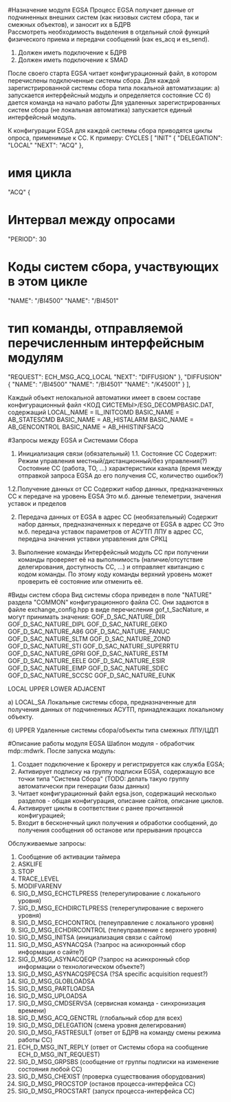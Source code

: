 #Назначение модуля EGSA
Процесс EGSA получает данные от подчиненных внешних систем (как низовых систем сбора, так и смежных объектов), и заносит их в БДРВ  
Рассмотреть необходимость выделения в отдельный слой функций физического приема и передачи сообщений (как es_acq и es_send).
1. Должен иметь подключение к БДРВ
2. Должен иметь подключение к SMAD

После своего старта EGSA читает конфигурационный файл, в котором перечислены подключенные системы сбора. Для каждой зарегистрированной системы сбора типа локальной автоматизации:
а) запускается интерфейсный модуль и определяется состояние СС
б) дается команда на начало работы
Для удаленных зарегистрированных систем сбора (не локальная автоматика) запускается единый интерфейсный модуль.

К конфигурации EGSA для каждой системы сбора приводятся циклы опроса, применимые к СС.
К примеру:
CYCLES [
 "INIT" {
   "DELEGATION": "LOCAL"
   "NEXT": "ACQ"
 },
 # имя цикла
 "ACQ" {
   # Интервал между опросами
   "PERIOD": 30
   # Коды систем сбора, участвующих в этом цикле
   "NAME": "/BI4500"
   "NAME": "/BI4501"
   # тип команды, отправляемой перечисленным интерфейсным модулям
   "REQUEST": ECH_MSG_ACQ_LOCAL
   "NEXT": "DIFFUSION"
 },
 "DIFFUSION" {
   "NAME": "/BI4500"
   "NAME": "/BI4501"
   "NAME": "/K45001"
 }
],

Каждый объект нелокальной автоматики имеет в своем составе конфигурационный файл <КОД СИСТЕМЫ>/ESG_DECOMPBASIC.DAT, содержащий
LOCAL_NAME = IL_INITCOMD
BASIC_NAME = AB_STATESCMD
BASIC_NAME = AB_HISTALARM
BASIC_NAME = AB_GENCONTROL
BASIC_NAME = AB_HHISTINFSACQ


#Запросы между EGSA и Системами Сбора
1. Инициализация связи (обязательный)
1.1. Состояние СС
Содержит:
Режим управления местный/дистанционный/без управления(?)
Состояние СС (работа, ТО, ...)
характеристики канала (время между отправкой запроса EGSA до его получения СС, количество ошибок?)

1.2.Получение данных от СС
Содержит набор данных, предназначенных СС к передаче на уровень EGSA
Это м.б. данные телеметрии, значения уставок и пределов


2. Передача данных от EGSA в адрес СС (необязательный)
Содержит набор данных, предназначенных к передаче от EGSA в адрес СС
Это м.б. передача уставок параметров от АСУТП ЛПУ в адрес СС, передача значения уставки управления для СРКЦ

3. Выполнение команды
Интерфейсный модуль СС при получении команды проверяет её на выполнимость (наличие/отсутствие делегирования, доступность СС, ...) и отправляет квитанцию с кодом команды. По этому коду команды верхний уровень может проверить её состояние или отменить её.

#Виды систем сбора
Вид системы сбора приведен в поле "NATURE" раздела "COMMON" конфигурационного файла СС. Они задаются в файле exchange_config.hpp в виде перечисления gof_t_SacNature, и могут принимать значения:
GOF_D_SAC_NATURE_DIR
GOF_D_SAC_NATURE_DIPL
GOF_D_SAC_NATURE_GEKO
GOF_D_SAC_NATURE_A86
GOF_D_SAC_NATURE_FANUC
GOF_D_SAC_NATURE_SLTM
GOF_D_SAC_NATURE_ZOND
GOF_D_SAC_NATURE_STI
GOF_D_SAC_NATURE_SUPERRTU
GOF_D_SAC_NATURE_GPRI
GOF_D_SAC_NATURE_ESTM
GOF_D_SAC_NATURE_EELE
GOF_D_SAC_NATURE_ESIR
GOF_D_SAC_NATURE_EIMP
GOF_D_SAC_NATURE_SDEC
GOF_D_SAC_NATURE_SCCSC
GOF_D_SAC_NATURE_EUNK

LOCAL
UPPER
LOWER
ADJACENT

а) LOCAL_SA Локальные системы сбора, предназначенные для получения данных от подчиненных АСУТП, принадлежащих локальному объекту.

б) UPPER Удаленные системы сбора/объекты типа смежных ЛПУ/ЦДП

#Описание работы модуля EGSA
Шаблон модуля - обработчик mdp::mdwrk.
После запуска модуль:
1. Создает подключение к Брокеру и регистрируется как служба EGSA;
2. Активирует подписку на группу подписки EGSA, содержащую все точки типа "Система Сбора" (TODO: делать такую группу автоматически при генерации базы данных)
3. Читает конфигурационный файл egsa.json, содержащий несколько разделов - общая конфигурация, описание сайтов, описание циклов.
4. Активирует циклы в соответствии с ранее прочитанной конфигурацией;
5. Входит в бесконечный цикл получения и обработки сообщений, до получения сообщения об останове или прерывания процесса

Обслуживаемые запросы:
1. Сообщение об активации таймера
2. ASKLIFE
3. STOP
4. TRACE_LEVEL
5. MODIFVARENV
6. SIG_D_MSG_ECHCTLPRESS (телерегулирование с локального уровня)
7. SIG_D_MSG_ECHDIRCTLPRESS (телерегулирование с верхнего уровня)
8. SIG_D_MSG_ECHCONTROL (телеуправление с локального уровня)
9. SIG_D_MSG_ECHDIRCONTROL (телеуправление с верхнего уровня)
10. SIG_D_MSG_INITSA (инициализация связи с сайтом)
11. SIG_D_MSG_ASYNACQSA (?запрос на асинхронный сбор информации о сайте?)
12. SIG_D_MSG_ASYNACQEQP (?запрос на асинхронный сбор информации о технологическом объекте?)
13. SIG_D_MSG_ASYNACQSPECSA (?SA specific acquisition request?)
14. SIG_D_MSG_GLOBLOADSA
15. SIG_D_MSG_PARTLOADSA
16. SIG_D_MSG_UPLOADSA
17. SIG_D_MSG_CMDSERVSA (сервисная команда - синхронизация времени)
18. SIG_D_MSG_ACQ_GENCTRL (глобальный сбор для всех)
19. SIG_D_MSG_DELEGATION (смена уровня делегирования)
20. SIG_D_MSG_FASTRESULT (ответ от БДРВ на команду смены режима работы СС)
21. ECH_D_MSG_INT_REPLY (ответ от Системы сбора на сообщение ECH_D_MSG_INT_REQUEST)
22. SIG_D_MSG_GRPSBS (сообщение от группы подписки на изменение состояния любой СС)
23. SIG_D_MSG_CHEXIST (проверка существования оборудования)
24. SIG_D_MSG_PROCSTOP (останов процесса-интерфейса СС)
25. SIG_D_MSG_PROCSTART (запуск процесса-интерфейса СС)

